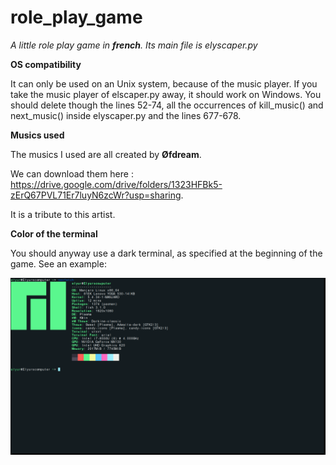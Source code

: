 # role_play_game

*A little role play game in **french**. Its main file is elyscaper.py*

**OS compatibility**

It can only be used on an Unix system, because of the music player. If you take the music player of elscaper.py away, it should work on Windows. You should delete though the lines 52-74, all the occurrences of kill_music() and next_music() inside elyscaper.py and the lines 677-678.


**Musics used**

The musics I used are all created by **Øfdream**. 

We can download them here : https://drive.google.com/drive/folders/1323HFBk5-zErQ67PVL71Er7luyN6zcWr?usp=sharing.

It is a tribute to this artist.  


**Color of the terminal**

You should anyway use a dark terminal, as specified at the beginning of the game. See an example:

![](pictures/screenshot.png)
